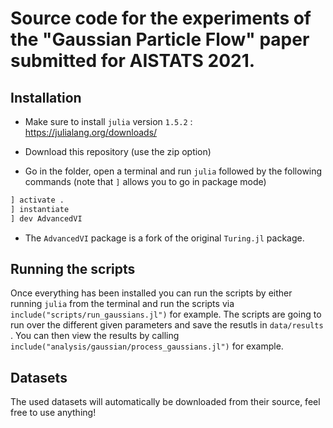 # Source code for the experiments of the "Gaussian Particle Flow" paper submitted for AISTATS 2021.

## Installation

- Make sure to install `julia` version `1.5.2` : https://julialang.org/downloads/

- Download this repository (use the zip option)
- Go in the folder, open a terminal and run `julia` followed by the following commands (note that `]` allows you to go in package mode)

```julia
] activate .
] instantiate
] dev AdvancedVI
```

- The `AdvancedVI` package is a fork of the original `Turing.jl` package.

## Running the scripts

Once everything has been installed you can run the scripts by either running `julia` from the terminal and run the scripts via `include("scripts/run_gaussians.jl")` for example. The scripts are going to run over the different given parameters and save the resutls in `data/results` . You can then view the results by calling `include("analysis/gaussian/process_gaussians.jl")` for example.

## Datasets

The used datasets will automatically be downloaded from their source, feel free to use anything!
